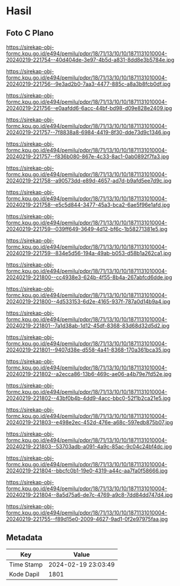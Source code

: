 # Hasil

## Foto C Plano

https://sirekap-obj-formc.kpu.go.id/e494/pemilu/pdpr/18/71/13/10/10/1871131010004-20240219-221754--40d404de-3e97-4b5d-a831-8dd8e3b5784e.jpg

https://sirekap-obj-formc.kpu.go.id/e494/pemilu/pdpr/18/71/13/10/10/1871131010004-20240219-221756--9e3ad2b0-7aa3-4477-885c-a8a3b8fcb0df.jpg

https://sirekap-obj-formc.kpu.go.id/e494/pemilu/pdpr/18/71/13/10/10/1871131010004-20240219-221756--e0aafdd6-6acc-44bf-bd98-d09e828e2409.jpg

https://sirekap-obj-formc.kpu.go.id/e494/pemilu/pdpr/18/71/13/10/10/1871131010004-20240219-221757--7f8838a8-6984-4419-8f30-dde73d9c1346.jpg

https://sirekap-obj-formc.kpu.go.id/e494/pemilu/pdpr/18/71/13/10/10/1871131010004-20240219-221757--f836b080-867e-4c33-8ac1-0ab0892f7fa3.jpg

https://sirekap-obj-formc.kpu.go.id/e494/pemilu/pdpr/18/71/13/10/10/1871131010004-20240219-221758--a90573dd-e89d-4657-ad7d-b9afd5ee7d9c.jpg

https://sirekap-obj-formc.kpu.go.id/e494/pemilu/pdpr/18/71/13/10/10/1871131010004-20240219-221758--e5c5d844-3477-45a3-bca2-6ae5f96e1afd.jpg

https://sirekap-obj-formc.kpu.go.id/e494/pemilu/pdpr/18/71/13/10/10/1871131010004-20240219-221759--039ff649-3649-4d12-bf6c-1b58271381e5.jpg

https://sirekap-obj-formc.kpu.go.id/e494/pemilu/pdpr/18/71/13/10/10/1871131010004-20240219-221759--834e5d56-194a-49ab-b053-d58b1a262ca1.jpg

https://sirekap-obj-formc.kpu.go.id/e494/pemilu/pdpr/18/71/13/10/10/1871131010004-20240219-221800--cc4938e3-624b-4f55-8b4a-267abfcd6dde.jpg

https://sirekap-obj-formc.kpu.go.id/e494/pemilu/pdpr/18/71/13/10/10/1871131010004-20240219-221800--4d533153-6d2e-4165-937f-787a0d14b9a4.jpg

https://sirekap-obj-formc.kpu.go.id/e494/pemilu/pdpr/18/71/13/10/10/1871131010004-20240219-221801--7a1d38ab-1d12-45df-8368-83d68d32d5d2.jpg

https://sirekap-obj-formc.kpu.go.id/e494/pemilu/pdpr/18/71/13/10/10/1871131010004-20240219-221801--9407d38e-d558-4a41-8368-170a361bca35.jpg

https://sirekap-obj-formc.kpu.go.id/e494/pemilu/pdpr/18/71/13/10/10/1871131010004-20240219-221802--a2ecca86-13b6-469c-ae06-a4b79e7fd52e.jpg

https://sirekap-obj-formc.kpu.go.id/e494/pemilu/pdpr/18/71/13/10/10/1871131010004-20240219-221802--43bf0b4b-4dd9-4acc-bbc0-52f1b2ca21e5.jpg

https://sirekap-obj-formc.kpu.go.id/e494/pemilu/pdpr/18/71/13/10/10/1871131010004-20240219-221803--e498e2ec-452d-476e-a68c-597edb875b07.jpg

https://sirekap-obj-formc.kpu.go.id/e494/pemilu/pdpr/18/71/13/10/10/1871131010004-20240219-221803--53703adb-a091-4a9c-85ac-9c04c24bf4dc.jpg

https://sirekap-obj-formc.kpu.go.id/e494/pemilu/pdpr/18/71/13/10/10/1871131010004-20240219-221804--bbcfc0b1-19e0-4319-a44c-aa7fa0f58666.jpg

https://sirekap-obj-formc.kpu.go.id/e494/pemilu/pdpr/18/71/13/10/10/1871131010004-20240219-221804--8a5d75a6-de7c-4769-a9c8-7dd84dd747d4.jpg

https://sirekap-obj-formc.kpu.go.id/e494/pemilu/pdpr/18/71/13/10/10/1871131010004-20240219-221755--f89d15e0-2009-4627-9ad1-0f2e97975faa.jpg


## Metadata

| Key        | Value               |
| ---------- | ------------------- |
| Time Stamp | 2024-02-19 23:03:49 |
| Kode Dapil | 1801                |



